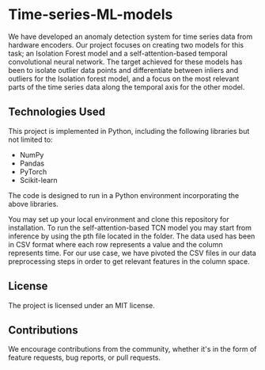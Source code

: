 # Time-series-ML-models

We have developed an anomaly detection system for time series data from hardware encoders. Our project focuses on creating two models for this task; an Isolation Forest model and a self-attention-based temporal convolutional neural network. The target achieved for these models has been to isolate outlier data points and differentiate between inliers and outliers for the Isolation forest model, and a focus on the most relevant parts of the time series data along the temporal axis for the other model. 

## Technologies Used
This project is implemented in Python, including the following libraries but not limited to:
- NumPy
- Pandas
- PyTorch
- Scikit-learn

The code is designed to run in a Python environment incorporating the above libraries.

You may set up your local environment and clone this repository for installation. To run the self-attention-based TCN model you may start from inference by using the pth file located in the folder. The data used has been in CSV format where each row represents a value and the column represents time. For our use case, we have pivoted the CSV files in our data preprocessing steps in order to get relevant features in the column space. 

## License
The project is licensed under an MIT license. 

## Contributions
We encourage contributions from the community, whether it's in the form of feature requests, bug reports, or pull requests.
